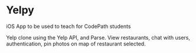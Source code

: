 # Yelpy
iOS App to be used to teach for CodePath students

Yelp clone using the Yelp API, and Parse. View restaurants, chat with users, authentication, pin photos on map of restaurant selected.
